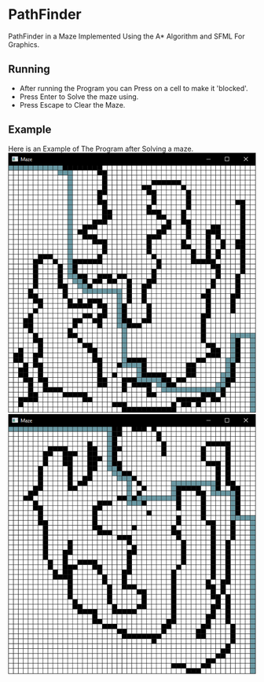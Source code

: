 
# PathFinder
PathFinder in a Maze Implemented Using the A* Algorithm and SFML For Graphics.

## Running
- After running the Program you can Press on a cell to make it 'blocked'.
- Press Enter to Solve the maze using.
- Press Escape to Clear the Maze.
## Example
Here is an Example of The Program after Solving a maze.
![Example](./Example.png)
![Example](./Example2.png)